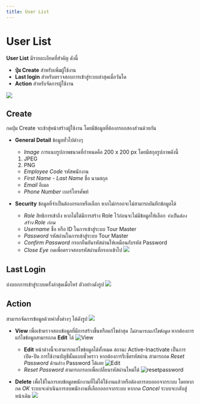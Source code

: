 ```yaml
---
title: User List
---
```

# User List
**​User List** มีรายละเอียดที่สำคัญ ดังนี้
* **ปุ่ม Create** สำหรับเพิ่มผู้ใช้งาน
* **Last login** สำหรับตรวจสอบการเข้าสู่ระบบล่าสุดเมื่อวันใด
* **Action** สำหรับจัดการผู้ใช้งาน

![](/img/User-list.jpeg)

<!-- ขั้นตอนการ Create -->
## **Create**
กดปุ่ม Create จะเข้าสุ่หน้าสร้างผู้ใช้งาน โดยมีข้อมูลที่ต้องกรอกสองส่วนด้วยกัน
* **General Detail** ข้อมูลทั่วไปต่างๆ
    * _Image_ การแนบรูปภาพขนาดที่กำหนดคือ 200 x 200 px โดยมีสกุลรูปภาพดังนี้
    1. JPEG
    2. PNG

    * _Employee Code_ รหัสพนักงาน
    * _First Name - Last Name_ ชื่อ นามสกุล
    * _Email_ อีเมล
    * _Phone Number_ เบอร์โทรศัพท์

* **Security** ข้อมูลที่จำเป็นต้องกรอกหรือเลือก หากไม่กรอกจะไม่สามารถบันทึกข้อมูลได้
    * _Role_ สิทธิการเข้าถึง หากไม่ได้มีการสร้าง Role ไว้ก่อนจะไม่มีข้อมูลให้เลือก _จำเป็นต้องสร้าง Role ก่อน_
    * _Username_ ชื่อ หรือ ID ในการเข้าสู่ระบบ Tour Master
    * _Password_ รหัสผ่านในการเข้าสู่ระบบ Tour Master
    * _Confirm Password_ กรอกยืนยันรหัสผ่านให้เหมือนกับรหัส Password 
    * _Close Eye_ กดเพื่อตรวจสอบรหัสผ่านที่กรอกเข้าไป
![](/img/Create-User.jpeg)

<!-- สถานะการเข้าสู่ระบบล่าสุด -->
## **Last Login**
บ่งบอกการเข้าสู่ระบบครั้งล่าสุดเมื่อไหร่ ตัวอย่างดังรูป
![](/img/Last-log-user.jpeg)

<!-- View / Edit / Delete / Reset Password -->
## **Action**
สามารถจัดการข้อมูลด้วยคำสั่งต่างๆ ได้ดังรูป
![](/img/Action-user.jpeg)
* **View** เพื่อเข้าตรวจสอบข้อมูลที่มีการสร้างขึ้นหรือแก้ไขล่าสุด _ไม่สามารถแก้ไขข้อมูล_  หากต้องการแก้ไขข้อมูลสามารถกด **Edit** ได้
![View](/img/View-user.jpeg)
    * **Edit** หน้าต่างนี้จะสามารถแก้ไขข้อมูลได้ทั้งหมด สถานะ Active-Inactivate เป็นการเปิด-ปิด การใช้งานบัญชีนั้นแบบชั่วคราว หากต้องการรีเซ็ตรหัสผ่าน สามารถกด _Reset Password_ ด้านล่าง Password ได้เลย
![Edit](/img/Edit-user.jpeg)
    * *Reset Password*  สามารถกรอกเพื่อเปลี่ยนรหัสผ่านใหม่ได้
![resetpassword](/img/reset-password.jpeg)

* **Delete**
เพื่อใช้ในการลบข้อมูลพนักงานที่ไม่ได้ใช้งานแล้วหรือต้องการลบออกจากระบบ โดยหากกด _OK_ ระบบจะดำเนินการลบพนักงานที่เลือกออกจากระบบ หากกด _Cancel_ ระบบจะกลับสู่หน้าเดิม
![](/img/user-delete.jpeg)